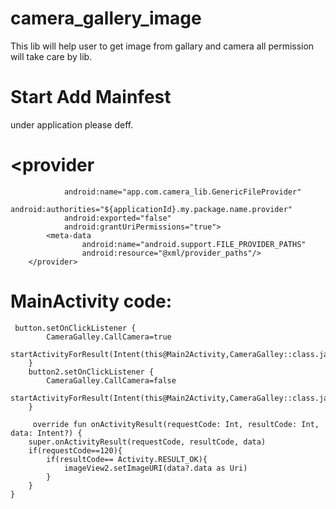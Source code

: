 # camera_gallery_image
This lib will help user to get image from gallary and camera all permission will take care by lib.
# Start Add Mainfest
under application please deff.

# <activity android:name="app.com.camera_lib.CameraGalley"/>
 # <provider
                android:name="app.com.camera_lib.GenericFileProvider"
                android:authorities="${applicationId}.my.package.name.provider"
                android:exported="false"
                android:grantUriPermissions="true">
            <meta-data
                    android:name="android.support.FILE_PROVIDER_PATHS"
                    android:resource="@xml/provider_paths"/>
        </provider>
        
        
   # MainActivity code:
   
     button.setOnClickListener {
            CameraGalley.CallCamera=true
            startActivityForResult(Intent(this@Main2Activity,CameraGalley::class.java),120)
        }
        button2.setOnClickListener {
            CameraGalley.CallCamera=false
            startActivityForResult(Intent(this@Main2Activity,CameraGalley::class.java),120)
        }
        
         override fun onActivityResult(requestCode: Int, resultCode: Int, data: Intent?) {
        super.onActivityResult(requestCode, resultCode, data)
        if(requestCode==120){
            if(resultCode== Activity.RESULT_OK){
                imageView2.setImageURI(data?.data as Uri)
            }
        }
    }
        
        
